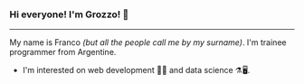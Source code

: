 ### Hi everyone! I'm Grozzo! 👋
***
My name is Franco _(but all the people call me by my surname)_. I'm trainee programmer from Argentine.

* I'm interested on web development 🧑‍💻 and data science ⚗️🖥️.
